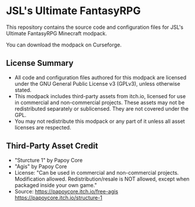 # JSL's Ultimate FantasyRPG

This repository contains the source code and configuration files for JSL's Ultimate FantasyRPG Minecraft modpack.

You can download the modpack on Curseforge.

## License Summary

- All code and configuration files authored for this modpack are licensed under the GNU General Public License v3 (GPLv3), unless otherwise stated.
- This modpack includes third-party assets from itch.io, licensed for use in commercial and non-commercial projects. These assets may not be redistributed separately or sublicensed. They are not covered under the GPL.
- You may not redistribute this modpack or any part of it unless all asset licenses are respected.

## Third-Party Asset Credit

- "Sturcture 1" by Papoy Core
- "Agis" by Papoy Core
- License: "Can be used in commercial and non-commercial projects. Modification allowed. Redistribution/resale is NOT allowed, except when packaged inside your own game."
- Source:
  https://papoycore.itch.io/free-agis
  https://papoycore.itch.io/structure-1


